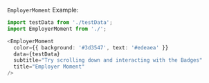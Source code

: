 `EmployerMoment` Example:

```typescript jsx
import testData from './testData';
import EmployerMoment from './';

<EmployerMoment
  color={{ background: '#3d3547', text: '#edeaea' }}
  data={testData}
  subtitle="Try scrolling down and interacting with the Badges"
  title="Employer Moment"
/>
```

